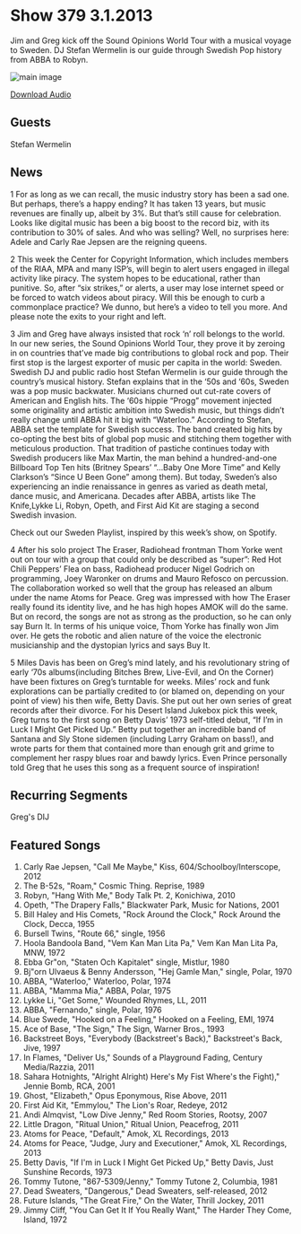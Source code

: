 # Show 379 3.1.2013
Jim and Greg kick off the Sound Opinions World Tour with a musical voyage to Sweden. DJ Stefan Wermelin is our guide through Swedish Pop history from ABBA to Robyn.

![main image](http://www.soundopinions.org/images/2013/swedishrock.jpg)

[Download Audio](http://audio.soundopinions.org/streams/2013/03/so_20130301.m3u)

## Guests
Stefan Wermelin

## News
1 For as long as we can recall, the music industry story has been a sad one. But perhaps, there’s a happy ending? It has taken 13 years, but music revenues are finally up, albeit by 3%. But that’s still cause for celebration. Looks like digital music has been a big boost to the record biz, with its contribution to 30% of sales. And who was selling? Well, no surprises here: Adele and Carly Rae Jepsen are the reigning queens.

2 This week the Center for Copyright Information, which includes members of the RIAA, MPA and many ISP’s, will begin to alert users engaged in illegal activity like piracy. The system hopes to be educational, rather than punitive. So, after “six strikes,” or alerts, a user may lose internet speed or be forced to watch videos about piracy. Will this be enough to curb a commonplace practice? We dunno, but here’s a video to tell you more. And please note the exits to your right and left.

3 Jim and Greg have always insisted that rock ‘n’ roll belongs to the world. In our new series, the Sound Opinions World Tour, they prove it by zeroing in on countries that’ve made big contributions to global rock and pop. Their first stop is the largest exporter of music per capita in the world: Sweden. Swedish DJ and public radio host Stefan Wermelin is our guide through the country’s musical history. Stefan explains that in the ‘50s and ‘60s, Sweden was a pop music backwater. Musicians churned out cut-rate covers of American and English hits. The ‘60s hippie “Progg” movement injected some originality and artistic ambition into Swedish music, but things didn’t really change until ABBA hit it big with “Waterloo.” According to Stefan, ABBA set the template for Swedish success. The band created big hits by co-opting the best bits of global pop music and stitching them together with meticulous production. That tradition of pastiche continues today with Swedish producers like Max Martin, the man behind a hundred-and-one Billboard Top Ten hits (Britney Spears’ “…Baby One More Time” and Kelly Clarkson’s “Since U Been Gone” among them). But today, Sweden’s also experiencing an indie renaissance in genres as varied as death metal, dance music, and Americana. Decades after ABBA, artists like The Knife,Lykke Li, Robyn, Opeth, and First Aid Kit are staging a second Swedish invasion.

Check out our Sweden Playlist, inspired by this week’s show, on Spotify.

4 After his solo project The Eraser, Radiohead frontman Thom Yorke went out on tour with a group that could only be described as “super”: Red Hot Chili Peppers’ Flea on bass, Radiohead producer Nigel Godrich on programming, Joey Waronker on drums and Mauro Refosco on percussion. The collaboration worked so well that the group has released an album under the name Atoms for Peace. Greg was impressed with how The Eraser really found its identity live, and he has high hopes AMOK will do the same. But on record, the songs are not as strong as the production, so he can only say Burn It. In terms of his unique voice, Thom Yorke has finally won Jim over. He gets the robotic and alien nature of the voice the electronic musicianship and the dystopian lyrics and says Buy It.

5 Miles Davis has been on Greg’s mind lately, and his revolutionary string of early ‘70s albums(including Bitches Brew, Live-Evil, and On the Corner) have been fixtures on Greg’s turntable for weeks. Miles’ rock and funk explorations can be partially credited to (or blamed on, depending on your point of view) his then wife, Betty Davis. She put out her own series of great records after their divorce. For his Desert Island Jukebox pick this week, Greg turns to the first song on Betty Davis’ 1973 self-titled debut, “If I’m in Luck I Might Get Picked Up.” Betty put together an incredible band of Santana and Sly Stone sidemen (including Larry Graham on bass!), and wrote parts for them that contained more than enough grit and grime to complement her raspy blues roar and bawdy lyrics. Even Prince personally told Greg that he uses this song as a frequent source of inspiration! 

## Recurring Segments
Greg's DIJ

## Featured Songs
1. Carly Rae Jepsen, "Call Me Maybe," Kiss, 604/Schoolboy/Interscope, 2012
2. The B-52s, "Roam," Cosmic Thing. Reprise, 1989
3. Robyn, "Hang With Me," Body Talk Pt. 2, Konichiwa, 2010
4. Opeth, "The Drapery Falls," Blackwater Park, Music for Nations, 2001
5. Bill Haley and His Comets, "Rock Around the Clock," Rock Around the Clock, Decca, 1955
6. Bursell Twins, "Route 66," single, 1956
7. Hoola Bandoola Band, "Vem Kan Man Lita Pa," Vem Kan Man Lita Pa, MNW, 1972
8. Ebba Gr"on, "Staten Och Kapitalet" single, Mistlur, 1980
9. Bj"orn Ulvaeus & Benny Andersson, "Hej Gamle Man," single, Polar, 1970
10. ABBA, "Waterloo," Waterloo, Polar, 1974
11. ABBA, "Mamma Mia," ABBA, Polar, 1975
12. Lykke Li, "Get Some," Wounded Rhymes, LL, 2011
13. ABBA, "Fernando," single, Polar, 1976
14. Blue Swede, "Hooked on a Feeling," Hooked on a Feeling, EMI, 1974
15. Ace of Base, "The Sign," The Sign, Warner Bros., 1993
16. Backstreet Boys, "Everybody (Backstreet's Back)," Backstreet's Back, Jive, 1997
17. In Flames, "Deliver Us," Sounds of a Playground Fading, Century Media/Razzia, 2011
18. Sahara Hotnights, "Alright Alright) Here's My Fist Where's the Fight)," Jennie Bomb, RCA, 2001
19. Ghost, "Elizabeth," Opus Eponymous, Rise Above, 2011
20. First Aid Kit, "Emmylou," The Lion's Roar, Redeye, 2012
21. Andi Almqvist, "Low Dive Jenny," Red Room Stories, Rootsy, 2007
22. Little Dragon, "Ritual Union," Ritual Union, Peacefrog, 2011
23. Atoms for Peace, "Default," Amok, XL Recordings, 2013
24. Atoms for Peace, "Judge, Jury and Executioner," Amok, XL Recordings, 2013
25. Betty Davis, "If I'm in Luck I Might Get Picked Up," Betty Davis, Just Sunshine Records, 1973
26. Tommy Tutone, "867-5309/Jenny," Tommy Tutone 2, Columbia, 1981
27. Dead Sweaters, "Dangerous," Dead Sweaters, self-released, 2012
28. Future Islands, "The Great Fire," On the Water, Thrill Jockey, 2011
29. Jimmy Cliff, "You Can Get It If You Really Want," The Harder They Come, Island, 1972
